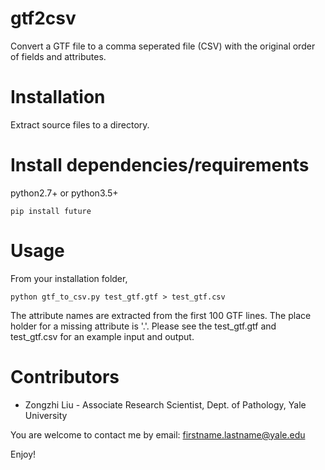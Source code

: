 # gtf2csv
Convert a GTF file to a comma seperated file (CSV) with the original order of fields and attributes.
# Installation
Extract source files to a directory.
# Install dependencies/requirements
python2.7+  or python3.5+
```
pip install future
```
# Usage
From your installation folder,
```
python gtf_to_csv.py test_gtf.gtf > test_gtf.csv
```
The attribute names are extracted from the first 100 GTF lines. The place holder for a missing attribute is '.'.  Please see the test_gtf.gtf and test_gtf.csv for an example input and output. 
# Contributors
* Zongzhi Liu - Associate Research Scientist, Dept. of Pathology, Yale University

You are welcome to contact me by email: firstname.lastname@yale.edu

Enjoy!
